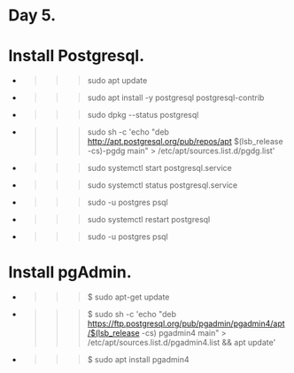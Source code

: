 # Day 5.
# Install Postgresql.

* >>>  sudo apt update
* >>> sudo apt install -y postgresql postgresql-contrib
* >>> sudo dpkg --status postgresql
* >>> sudo sh -c 'echo "deb http://apt.postgresql.org/pub/repos/apt $(lsb_release -cs)-pgdg main" > /etc/apt/sources.list.d/pgdg.list'
* >>> sudo systemctl start postgresql.service
* >>> sudo systemctl status postgresql.service
* >>> sudo -u postgres psql
* >>> sudo systemctl restart postgresql
* >>> sudo -u postgres psql


# Install pgAdmin.
* >>> $ sudo apt-get update
* >>> $ sudo sh -c 'echo "deb https://ftp.postgresql.org/pub/pgadmin/pgadmin4/apt/$(lsb_release -cs) pgadmin4 main" > /etc/apt/sources.list.d/pgadmin4.list && apt update'
* >>> $ sudo apt install pgadmin4
